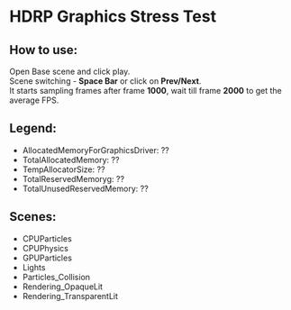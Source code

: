 # HDRP Graphics Stress Test
## How to use:  
Open Base scene and click play.  
Scene switching - **Space Bar** or click on **Prev/Next**.  
It starts sampling frames after frame **1000**, wait till frame **2000** to get the average FPS.  
## Legend:
- AllocatedMemoryForGraphicsDriver: ??
- TotalAllocatedMemory: ??
- TempAllocatorSize: ??
- TotalReservedMemoryg: ??
- TotalUnusedReservedMemory: ??  
## Scenes:
- CPUParticles
- CPUPhysics
- GPUParticles
- Lights
- Particles_Collision
- Rendering_OpaqueLit
- Rendering_TransparentLit


